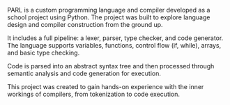 PARL is a custom programming language and compiler developed as a school project using Python. The project was built to explore language design and compiler construction from the ground up.

It includes a full pipeline: a lexer, parser, type checker, and code generator. The language supports variables, functions, control flow (if, while), arrays, and basic type checking.

Code is parsed into an abstract syntax tree and then processed through semantic analysis and code generation for execution.

This project was created to gain hands-on experience with the inner workings of compilers, from tokenization to code execution.
